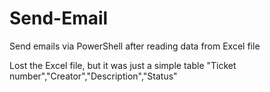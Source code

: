 # Send-Email
Send emails via PowerShell after reading data from Excel file

Lost the Excel file, but it was just a simple table "Ticket number","Creator","Description","Status"
